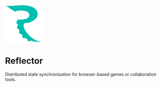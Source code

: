 ![alt text](Static/Logo.png)
# Reflector
Distributed state synchronization for browser-based games or collaboration tools.
